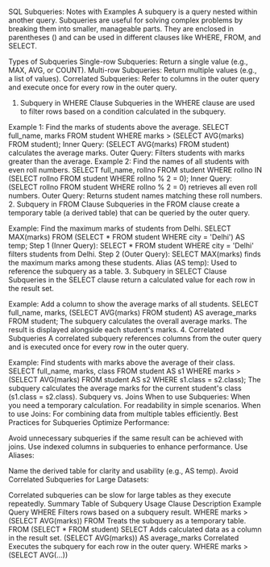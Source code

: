 SQL Subqueries: Notes with Examples
A subquery is a query nested within another query. Subqueries are useful for solving complex problems by breaking them into smaller, manageable parts. They are enclosed in parentheses () and can be used in different clauses like WHERE, FROM, and SELECT.

Types of Subqueries
Single-row Subqueries: Return a single value (e.g., MAX, AVG, or COUNT).
Multi-row Subqueries: Return multiple values (e.g., a list of values).
Correlated Subqueries: Refer to columns in the outer query and execute once for every row in the outer query.
1. Subquery in WHERE Clause
Subqueries in the WHERE clause are used to filter rows based on a condition calculated in the subquery.

Example 1: Find the marks of students above the average.
SELECT full_name, marks 
FROM student 
WHERE marks > (SELECT AVG(marks) FROM student);
Inner Query: (SELECT AVG(marks) FROM student) calculates the average marks.
Outer Query: Filters students with marks greater than the average.
Example 2: Find the names of all students with even roll numbers.
SELECT full_name, rollno 
FROM student 
WHERE rollno IN (SELECT rollno FROM student WHERE rollno % 2 = 0);
Inner Query: (SELECT rollno FROM student WHERE rollno % 2 = 0) retrieves all even roll numbers.
Outer Query: Returns student names matching these roll numbers.
2. Subquery in FROM Clause
Subqueries in the FROM clause create a temporary table (a derived table) that can be queried by the outer query.

Example: Find the maximum marks of students from Delhi.
SELECT MAX(marks) 
FROM (SELECT * FROM student WHERE city = 'Delhi') AS temp;
Step 1 (Inner Query): SELECT * FROM student WHERE city = 'Delhi' filters students from Delhi.
Step 2 (Outer Query): SELECT MAX(marks) finds the maximum marks among these students.
Alias (AS temp): Used to reference the subquery as a table.
3. Subquery in SELECT Clause
Subqueries in the SELECT clause return a calculated value for each row in the result set.

Example: Add a column to show the average marks of all students.
SELECT full_name, marks, (SELECT AVG(marks) FROM student) AS average_marks 
FROM student;
The subquery calculates the overall average marks.
The result is displayed alongside each student's marks.
4. Correlated Subqueries
A correlated subquery references columns from the outer query and is executed once for every row in the outer query.

Example: Find students with marks above the average of their class.
SELECT full_name, marks, class 
FROM student AS s1 
WHERE marks > (SELECT AVG(marks) FROM student AS s2 WHERE s1.class = s2.class);
The subquery calculates the average marks for the current student's class (s1.class = s2.class).
Subquery vs. Joins
When to use Subqueries:
When you need a temporary calculation.
For readability in simple scenarios.
When to use Joins:
For combining data from multiple tables efficiently.
Best Practices for Subqueries
Optimize Performance:

Avoid unnecessary subqueries if the same result can be achieved with joins.
Use indexed columns in subqueries to enhance performance.
Use Aliases:

Name the derived table for clarity and usability (e.g., AS temp).
Avoid Correlated Subqueries for Large Datasets:

Correlated subqueries can be slow for large tables as they execute repeatedly.
Summary Table of Subquery Usage
Clause	Description	Example Query
WHERE	Filters rows based on a subquery result.	WHERE marks > (SELECT AVG(marks))
FROM	Treats the subquery as a temporary table.	FROM (SELECT * FROM student)
SELECT	Adds calculated data as a column in the result set.	(SELECT AVG(marks)) AS average_marks
Correlated	Executes the subquery for each row in the outer query.	WHERE marks > (SELECT AVG(...))
